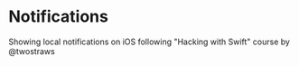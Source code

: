 # Notifications
Showing local notifications on iOS following "Hacking with Swift" course by @twostraws
